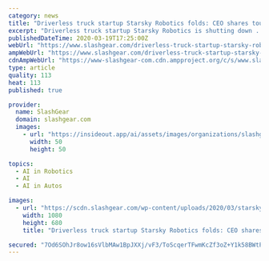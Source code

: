 ```yaml
---
category: news
title: "Driverless truck startup Starsky Robotics folds: CEO shares tough autonomy home truths"
excerpt: "Driverless truck startup Starsky Robotics is shutting down ... In a blunt post-mortem of what went wrong, founder and CEO Stefan Seltz-Axmacher blamed results-hungry investors, unexpected difficulties with getting the AI right, and the fact that safety just isn’t sexy for Starsky’s problems – and the problems that he predicts will ..."
publishedDateTime: 2020-03-19T17:25:00Z
webUrl: "https://www.slashgear.com/driverless-truck-startup-starsky-robotics-folds-ceo-shares-tough-autonomy-home-truths-19613770/"
ampWebUrl: "https://www.slashgear.com/driverless-truck-startup-starsky-robotics-folds-ceo-shares-tough-autonomy-home-truths-19613770/amp/"
cdnAmpWebUrl: "https://www-slashgear-com.cdn.ampproject.org/c/s/www.slashgear.com/driverless-truck-startup-starsky-robotics-folds-ceo-shares-tough-autonomy-home-truths-19613770/amp/"
type: article
quality: 113
heat: 113
published: true

provider:
  name: SlashGear
  domain: slashgear.com
  images:
    - url: "https://insideout.app/ai/assets/images/organizations/slashgear.com-50x50.jpg"
      width: 50
      height: 50

topics:
  - AI in Robotics
  - AI
  - AI in Autos

images:
  - url: "https://scdn.slashgear.com/wp-content/uploads/2020/03/starsky-robotics-autonomous-truck.jpg"
    width: 1080
    height: 680
    title: "Driverless truck startup Starsky Robotics folds: CEO shares tough autonomy home truths"

secured: "7Od6SOhJr8ow16sVlbMAw1BpJXXj/vF3/ToScqerTFwmKcZf3oZ+Y1k58BWtPS0fXNJH2+ns2utLijUXDwMJR6CzZtwTGXChwko0ycXxYNC2Go88bywvPtx1kPip7YRVEcwDL3DEnoLyD8rf9xxgV08NLgf07DEe/BosUzLS0qceBOEwFV0PxaEeu37s5FEpp0isFOt9RWjkIqKhsLBPXdqKoRQNUqgAw/knic5/MTULVTnD8ksHq8BbG2ZwTTZssS7YN9t33A2axgSZ6YCm6PM7sU/lMudr0e3zsMwGRDDD8jUdMZQ21c2SQ6qpnUBN+VYwY+5Q/Z+ChtBFeRQesR1IxqMxR/OCVvNnMNjZsxlsDBmhMMw9t1Fs0dCLFvBB4wJ1j/S7uXliL/8pXbvKjuPiTU2JgB4Q2HevHNlC4H5OHsGWTnAf89SKpwplPb1la+fg2pXLkAD0PRqo0ab5xdRbahMn2iKWd2nyRleY3ds=;PLtHVC9nJVfBvzirPO75VQ=="
---
```


